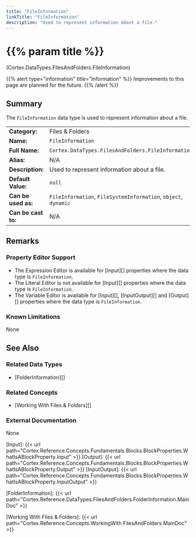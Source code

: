 ```yaml
---
title: "FileInformation"
linkTitle: "FileInformation"
description: "Used to represent information about a file."
---
```


# {{% param title %}}

<p class="namespace">(Cortex.DataTypes.FilesAndFolders.FileInformation)</p>

{{% alert type="information" title="Information" %}} Improvements to this page are planned for the future. {{% /alert %}}

## Summary

The `FileInformation` data type is used to represent information about a file.

| | |
|-|-|
| **Category:**          | Files & Folders                                                      |
| **Name:**              | `FileInformation`                                                        |
| **Full Name:**         | `Cortex.DataTypes.FilesAndFolders.FileInformation`                                                 |
| **Alias:**             | N/A |
| **Description:**       | Used to represent information about a file. |
| **Default Value:**     | `null` |
| **Can be used as:**    | `FileInformation`, `FileSystemInformation`, `object`, `dynamic` |
| **Can be cast to:**    | N/A |

## Remarks

### Property Editor Support

- The Expression Editor is available for [Input][] properties where the data type is `FileInformation`.
- The Literal Editor is not available for [Input][] properties where the data type is `FileInformation`.
- The Variable Editor is available for [Input][], [InputOutput][] and [Output][] properties where the data type is `FileInformation`.

### Known Limitations

None

## See Also

### Related Data Types

- [FolderInformation][]

### Related Concepts

- [Working With Files & Folders][]

### External Documentation

None

[Input]: {{< url path="Cortex.Reference.Concepts.Fundamentals.Blocks.BlockProperties.WhatIsABlockProperty.Input" >}}
[Output]: {{< url path="Cortex.Reference.Concepts.Fundamentals.Blocks.BlockProperties.WhatIsABlockProperty.Output" >}}
[InputOutput]: {{< url path="Cortex.Reference.Concepts.Fundamentals.Blocks.BlockProperties.WhatIsABlockProperty.InputOutput" >}}

[FolderInformation]: {{< url path="Cortex.Reference.DataTypes.FilesAndFolders.FolderInformation.MainDoc" >}}

[Working With Files & Folders]: {{< url path="Cortex.Reference.Concepts.WorkingWith.FilesAndFolders.MainDoc" >}}
